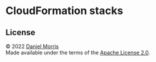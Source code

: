 # CloudFormation stacks

## License

© 2022 [Daniel Morris]\
Made available under the terms of the [Apache License 2.0].

[apache license 2.0]: LICENSE.md
[daniel morris]: https://unfun.co
